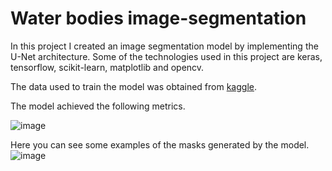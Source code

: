 # Water bodies image-segmentation

In this project I created an image segmentation model by implementing the U-Net architecture. Some of the technologies used in this project are keras, tensorflow, scikit-learn, matplotlib and opencv.

The data used to train the model was obtained from [kaggle](https://www.kaggle.com/datasets/franciscoescobar/satellite-images-of-water-bodies). 

The model achieved the following metrics.

![image](https://github.com/MarcoFidelVasquezRivera/image-segmentation/assets/54719844/bc89d86a-0b64-49d3-bd2c-341f3254238a)




Here you can see some examples of the masks generated by the model.
![image](https://github.com/MarcoFidelVasquezRivera/image-segmentation/assets/54719844/093590f3-0559-4009-b019-9440cf19bcc9)
